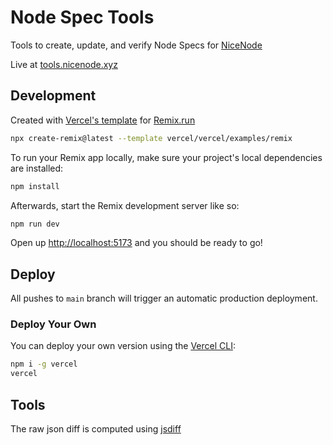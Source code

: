 # Node Spec Tools

Tools to create, update, and verify Node Specs for [NiceNode](https://nicenode.xyz)

Live at [tools.nicenode.xyz](https://tools.nicenode.xyz)

## Development

Created with [Vercel's template](https://vercel.com/docs/frameworks/remix) for [Remix.run](https://remix.run)

```sh
npx create-remix@latest --template vercel/vercel/examples/remix
```

To run your Remix app locally, make sure your project's local dependencies are installed:

```sh
npm install
```

Afterwards, start the Remix development server like so:

```sh
npm run dev
```

Open up [http://localhost:5173](http://localhost:5173) and you should be ready to go!

## Deploy

All pushes to `main` branch will trigger an automatic production deployment.

### Deploy Your Own

You can deploy your own version using the [Vercel CLI](https://vercel.com/docs/cli):

```sh
npm i -g vercel
vercel
```

## Tools
The raw json diff is computed using [jsdiff](https://github.com/kpdecker/jsdiff)
